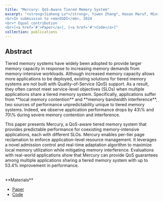 ```yaml
---
title: "Mercury: QoS-Aware Tiered Memory System"
excerpt: "<strong>Jiaheng Lu*</strong>, Yiwen Zhang*, Hasan Maruf, Minseo Park, Yunxuan Tang, Rita Gupta, Fan Lai, Mosharaf Chowdhury.
<br>In submission to <em>OSDI</em>, 2024
<br>* Equal contribution
<br>[<a href='#'>Paper</a>], [<a href='#'>Code</a>]"
collection: publications
---
```


[//]: # (<b>Jiaheng Lu*</b>, Yiwen Zhang, Hasan Maruf, Minseo Park, Yunxuan Tang, Rita Gupta, Fan Lai, Mosharaf Chowdhury.)

[//]: # (<br>In submission to <em>OSDI</em>, 2024)

[//]: # (<br>* Equal contribution)

[//]: # (<br>[[Paper]&#40;#&#41;], [[Code]&#40;#&#41;])
<h2>Abstract</h2>
Tiered memory systems have widely been adopted to provide larger memory capacity in response to increasing memory demands from memory-intensive workloads.
Although increased memory capacity allows more applications to be deployed, existing solutions for tiered memory systems are not built with Quality-of-Service (QoS) support.
As a result, they often cannot meet service-level objectives (SLOs) when multiple applications share a tiered memory system.
Specifically, applications suffer from **local memory contention** and **memory bandwidth interference**, two sources of performance unpredictability unique to tiered memory systems.
Indeed, we observe application performance drops by 43\% and 70\% during severe memory contention and interference.

This paper presents Mercury, a QoS-aware tiered memory system that provides predictable performance for coexisting memory-intensive applications, each with different SLOs.
Mercury enables per-tier page reclamation to enforce application-level resource management.
It leverages a novel admission control and real-time adaptation algorithm to maximize local memory utilization while mitigating memory interference.
Evaluations with real-world applications show that Mercury can provide QoS guarantees among multiple applications sharing a tiered memory system with up to 53.4\% improvement in performance.

<br>
**Materials**
<ul>
<li><a href="#">Paper</a></li>
<li><a href="https://github.com/SymbioticLab/Mercury">Code</a></li>
</ul>

